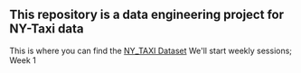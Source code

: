 ## This repository is a data engineering project for NY-Taxi data
This is where you can find the [NY_TAXI Dataset](https://www1.nyc.gov/site/tlc/about/tlc-trip-record-data.page)
We'll start weekly sessions;
</br>
Week 1
